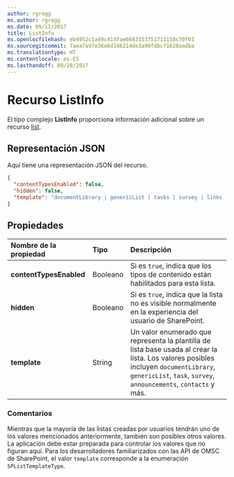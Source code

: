 ```yaml
---
author: rgregg
ms.author: rgregg
ms.date: 09/11/2017
title: ListInfo
ms.openlocfilehash: eb4952c1a49c41dfae6683153753711158c70f01
ms.sourcegitcommit: 7aea7a97e36e6d146214de3a90fdbc71628aadba
ms.translationtype: HT
ms.contentlocale: es-ES
ms.lasthandoff: 09/28/2017
---
```

# <a name="listinfo-resource"></a>Recurso ListInfo

El tipo complejo **ListInfo** proporciona información adicional sobre un recurso [list][].

[list]: list.md

## <a name="json-representation"></a>Representación JSON

Aquí tiene una representación JSON del recurso.

<!-- {
  "blockType": "resource",
  "optionalProperties": [
  ],
  "@odata.type": "microsoft.graph.listInfo"
}-->

```json
{
  "contentTypesEnabled": false,
  "hidden": false,
  "template": "documentLibrary | genericList | tasks | survey | links | announcements | contacts | ..."
}
```

## <a name="properties"></a>Propiedades

| Nombre de la propiedad           | Tipo    | Descripción
|:------------------------|:--------|:------------------------------------------------
| **contentTypesEnabled** | Booleano | Si es `true`, indica que los tipos de contenido están habilitados para esta lista.
| **hidden**              | Booleano | Si es `true`, indica que la lista no es visible normalmente en la experiencia del usuario de SharePoint.
| **template**            | String  | Un valor enumerado que representa la plantilla de lista base usada al crear la lista. Los valores posibles incluyen `documentLibrary`, `genericList`, `task`, `survey`, `announcements`, `contacts` y más.

### <a name="remarks"></a>Comentarios

Mientras que la mayoría de las listas creadas por usuarios tendrán uno de los valores mencionados anteriormente, también son posibles otros valores.
La aplicación debe estar preparada para controlar los valores que no figuran aquí.
Para los desarrolladores familiarizados con las API de OMSC de SharePoint, el valor `template` corresponde a la enumeración `SPListTemplateType`.

<!-- uuid: 8fcb5dbc-d5aa-4681-8e31-b001d5168d79
2015-10-25 14:57:30 UTC -->
<!-- {
  "type": "#page.annotation",
  "description": "",
  "keywords": "",
  "section": "documentation",
  "tocPath": ""
}-->
